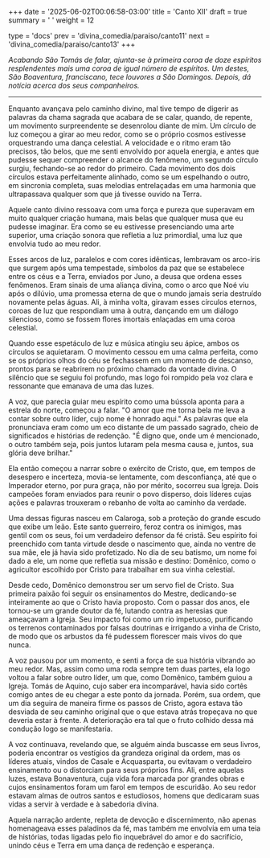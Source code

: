 +++
date = '2025-06-02T00:06:58-03:00'
title = 'Canto XII'
draft = true
summary = ' '
weight = 12

type = 'docs'
prev = 'divina_comedia/paraiso/canto11'
next = 'divina_comedia/paraiso/canto13'
+++

_Acabando São Tomás de falar, ajunta-se à primeira coroa de doze espíritos resplendentes mais uma coroa de igual número de espíritos. Um destes, São Boaventura, franciscano, tece louvores a São Domingos. Depois, dá notícia acerca dos seus companheiros._

---

Enquanto avançava pelo caminho divino, mal tive tempo de digerir as palavras da chama sagrada que acabara de se calar, quando, de repente, um movimento surpreendente se desenrolou diante de mim. Um círculo de luz começou a girar ao meu redor, como se o próprio cosmos estivesse orquestrando uma dança celestial. A velocidade e o ritmo eram tão precisos, tão belos, que me senti envolvido por aquela energia, e antes que pudesse sequer compreender o alcance do fenômeno, um segundo círculo surgiu, fechando-se ao redor do primeiro. Cada movimento dos dois círculos estava perfeitamente alinhado, como se um espelhando o outro, em sincronia completa, suas melodias entrelaçadas em uma harmonia que ultrapassava qualquer som que já tivesse ouvido na Terra. 

Aquele canto divino ressoava com uma força e pureza que superavam em muito qualquer criação humana, mais belas que qualquer musa que eu pudesse imaginar. Era como se eu estivesse presenciando uma arte superior, uma criação sonora que refletia a luz primordial, uma luz que envolvia tudo ao meu redor.

Esses arcos de luz, paralelos e com cores idênticas, lembravam os arco-íris que surgem após uma tempestade, símbolos da paz que se estabelece entre os céus e a Terra, enviados por Juno, a deusa que ordena esses fenômenos. Eram sinais de uma aliança divina, como o arco que Noé viu após o dilúvio, uma promessa eterna de que o mundo jamais seria destruído novamente pelas águas. Ali, à minha volta, giravam esses círculos eternos, coroas de luz que respondiam uma à outra, dançando em um diálogo silencioso, como se fossem flores imortais enlaçadas em uma coroa celestial.

Quando esse espetáculo de luz e música atingiu seu ápice, ambos os círculos se aquietaram. O movimento cessou em uma calma perfeita, como se os próprios olhos do céu se fechassem em um momento de descanso, prontos para se reabrirem no próximo chamado da vontade divina. O silêncio que se seguiu foi profundo, mas logo foi rompido pela voz clara e ressonante que emanava de uma das luzes.

A voz, que parecia guiar meu espírito como uma bússola aponta para a estrela do norte, começou a falar. "O amor que me torna bela me leva a contar sobre outro líder, cujo nome é honrado aqui." As palavras que ela pronunciava eram como um eco distante de um passado sagrado, cheio de significados e histórias de redenção. "É digno que, onde um é mencionado, o outro também seja, pois juntos lutaram pela mesma causa e, juntos, sua glória deve brilhar."

Ela então começou a narrar sobre o exército de Cristo, que, em tempos de desespero e incerteza, movia-se lentamente, com desconfiança, até que o Imperador eterno, por pura graça, não por mérito, socorreu sua Igreja. Dois campeões foram enviados para reunir o povo disperso, dois líderes cujas ações e palavras trouxeram o rebanho de volta ao caminho da verdade.

Uma dessas figuras nasceu em Calaroga, sob a proteção do grande escudo que exibe um leão. Este santo guerreiro, feroz contra os inimigos, mas gentil com os seus, foi um verdadeiro defensor da fé cristã. Seu espírito foi preenchido com tanta virtude desde o nascimento que, ainda no ventre de sua mãe, ele já havia sido profetizado. No dia de seu batismo, um nome foi dado a ele, um nome que refletia sua missão e destino: Domênico, como o agricultor escolhido por Cristo para trabalhar em sua vinha celestial.

Desde cedo, Domênico demonstrou ser um servo fiel de Cristo. Sua primeira paixão foi seguir os ensinamentos do Mestre, dedicando-se inteiramente ao que o Cristo havia proposto. Com o passar dos anos, ele tornou-se um grande doutor da fé, lutando contra as heresias que ameaçavam a Igreja. Seu impacto foi como um rio impetuoso, purificando os terrenos contaminados por falsas doutrinas e irrigando a vinha de Cristo, de modo que os arbustos da fé pudessem florescer mais vivos do que nunca.

A voz pausou por um momento, e senti a força de sua história vibrando ao meu redor. Mas, assim como uma roda sempre tem duas partes, ela logo voltou a falar sobre outro líder, um que, como Domênico, também guiou a Igreja. Tomás de Aquino, cujo saber era incomparável, havia sido cortês comigo antes de eu chegar a este ponto da jornada. Porém, sua ordem, que um dia seguira de maneira firme os passos de Cristo, agora estava tão desviada de seu caminho original que o que estava atrás tropeçava no que deveria estar à frente. A deterioração era tal que o fruto colhido dessa má condução logo se manifestaria.

A voz continuava, revelando que, se alguém ainda buscasse em seus livros, poderia encontrar os vestígios da grandeza original da ordem, mas os líderes atuais, vindos de Casale e Acquasparta, ou evitavam o verdadeiro ensinamento ou o distorciam para seus próprios fins. Ali, entre aquelas luzes, estava Bonaventura, cuja vida fora marcada por grandes obras e cujos ensinamentos foram um farol em tempos de escuridão. Ao seu redor estavam almas de outros santos e estudiosos, homens que dedicaram suas vidas a servir à verdade e à sabedoria divina.

Aquela narração ardente, repleta de devoção e discernimento, não apenas homenageava esses paladinos da fé, mas também me envolvia em uma teia de histórias, todas ligadas pelo fio inquebrável do amor e do sacrifício, unindo céus e Terra em uma dança de redenção e esperança.
